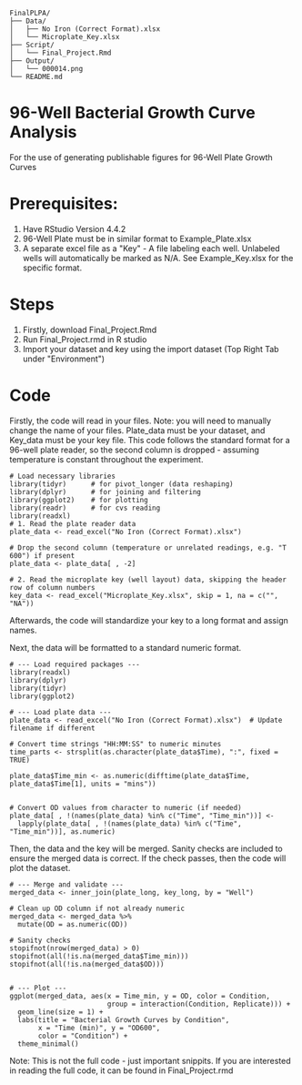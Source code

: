 ```
FinalPLPA/
├── Data/
│   ├── No Iron (Correct Format).xlsx
│   └── Microplate_Key.xlsx
├── Script/
│   └── Final_Project.Rmd
├── Output/
│   └── 000014.png
└── README.md
```


# 96-Well Bacterial Growth Curve Analysis
For the use of generating publishable figures for 96-Well Plate Growth Curves

# Prerequisites:
1. Have RStudio Version 4.4.2
2. 96-Well Plate must be in similar format to Example_Plate.xlsx
3. A separate excel file as a "Key" - A file labeling each well. Unlabeled wells will automatically be marked as N/A. See Example_Key.xlsx for the specific format.

# Steps
1. Firstly, download Final_Project.Rmd
2. Run Final_Project.rmd in R studio
3. Import your dataset and key using the import dataset (Top Right Tab under "Environment")

# Code
Firstly, the code will read in your files. Note: you will need to manually change the name of your files. Plate_data must be your dataset, and Key_data must be your key file. 
This code follows the standard format for a 96-well plate reader, so the second column is dropped - assuming temperature is constant throughout the experiment. 

```{r}
# Load necessary libraries
library(tidyr)      # for pivot_longer (data reshaping)
library(dplyr)      # for joining and filtering
library(ggplot2)    # for plotting
library(readr)      # for cvs reading
library(readxl)
# 1. Read the plate reader data
plate_data <- read_excel("No Iron (Correct Format).xlsx") 

# Drop the second column (temperature or unrelated readings, e.g. "T 600") if present
plate_data <- plate_data[ , -2]

# 2. Read the microplate key (well layout) data, skipping the header row of column numbers
key_data <- read_excel("Microplate_Key.xlsx", skip = 1, na = c("", "NA"))
```

Afterwards, the code will standardize your key to a long format and assign names.

Next, the data will be formatted to a standard numeric format.
```{r}
# --- Load required packages ---
library(readxl)
library(dplyr)
library(tidyr)
library(ggplot2)

# --- Load plate data ---
plate_data <- read_excel("No Iron (Correct Format).xlsx")  # Update filename if different

# Convert time strings "HH:MM:SS" to numeric minutes
time_parts <- strsplit(as.character(plate_data$Time), ":", fixed = TRUE)

plate_data$Time_min <- as.numeric(difftime(plate_data$Time, plate_data$Time[1], units = "mins"))


# Convert OD values from character to numeric (if needed)
plate_data[ , !(names(plate_data) %in% c("Time", "Time_min"))] <- 
  lapply(plate_data[ , !(names(plate_data) %in% c("Time", "Time_min"))], as.numeric)
```
Then, the data and the key will be merged. Sanity checks are included to ensure the merged data is correct. If the check passes, then the code will plot the dataset.

```{r}
# --- Merge and validate ---
merged_data <- inner_join(plate_long, key_long, by = "Well")

# Clean up OD column if not already numeric
merged_data <- merged_data %>%
  mutate(OD = as.numeric(OD))

# Sanity checks
stopifnot(nrow(merged_data) > 0)
stopifnot(all(!is.na(merged_data$Time_min)))
stopifnot(all(!is.na(merged_data$OD)))


# --- Plot ---
ggplot(merged_data, aes(x = Time_min, y = OD, color = Condition,
                        group = interaction(Condition, Replicate))) +
  geom_line(size = 1) +
  labs(title = "Bacterial Growth Curves by Condition",
       x = "Time (min)", y = "OD600",
       color = "Condition") +
  theme_minimal()
```

Note: This is not the full code - just important snippits. If you are interested in reading the full code, it can be found in Final_Project.rmd

